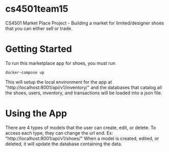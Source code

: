 # cs4501team15
CS4501 Market Place Project - Building a market for limited/designer shoes that you can either sell or trade.

# Getting Started
To run this marketplace app for shoes, you must run 
```
docker-compose up
```

This will setup the local environment for the app at "http://localhost:8001/api/v1/inventory/" and the databases that catalog all the shoes, users, inventory, and transactions will be loaded into a json file.

# Using the App
There are 4 types of models that the user can create, edit, or delete. To access each type, they can change the url end. Ex: "http://localhost:8001/api/v1/shoes/" When a model is created, edited, or deleted, it will update the database containing the data.